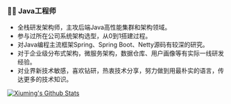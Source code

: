 ### 💪😄 Java工程师

- 全栈研发架构师，主攻后端Java高性能集群和架构领域。 
- 参与过所在公司系统架构选型，从0到1搭建过程。 
- 对Java编程主流框架Spring、Spring Boot、Netty源码有较深的研究。
- 对于企业级分布式架构，微服务架构，数据仓库、用户画像等有实际一线研发经验。 
- 对业界新技术敏感，喜欢钻研，热衷技术分享，努力做到用最朴实的语言，传达更多的技术知识。

[![Xiuming's Github Stats](https://github-readme-stats.vercel.app/api?username=Xiuminglee&show_icons=true&hide=contribs,prs)](https://xiuminglee.github.io)

<!--
**XiumingLee/XiumingLee** is a ✨ _special_ ✨ repository because its `README.md` (this file) appears on your GitHub profile.

Here are some ideas to get you started:

- 🔭 I’m currently working on ...
- 🌱 I’m currently learning ...
- 👯 I’m looking to collaborate on ...
- 🤔 I’m looking for help with ...
- 💬 Ask me about ...
- 📫 How to reach me: ...
- 😄 Pronouns: ...
- ⚡ Fun fact: ...
-->
